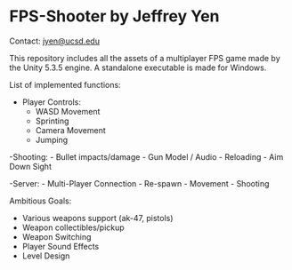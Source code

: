 # FPS-Shooter by Jeffrey Yen
Contact: jyen@ucsd.edu

 This repository includes all the assets of a multiplayer FPS game made by the Unity 5.3.5 engine.
 A standalone executable is made for Windows.

 List of implemented functions:
 - Player Controls:
    - WASD Movement
    - Sprinting
    - Camera Movement
    - Jumping

 -Shooting:
    - Bullet impacts/damage
    - Gun Model / Audio
    - Reloading
    - Aim Down Sight

  -Server:
    - Multi-Player Connection
        - Re-spawn
        - Movement
        - Shooting

 Ambitious Goals:
  - Various weapons support (ak-47, pistols)
  - Weapon collectibles/pickup
  - Weapon Switching
  - Player Sound Effects
  - Level Design
